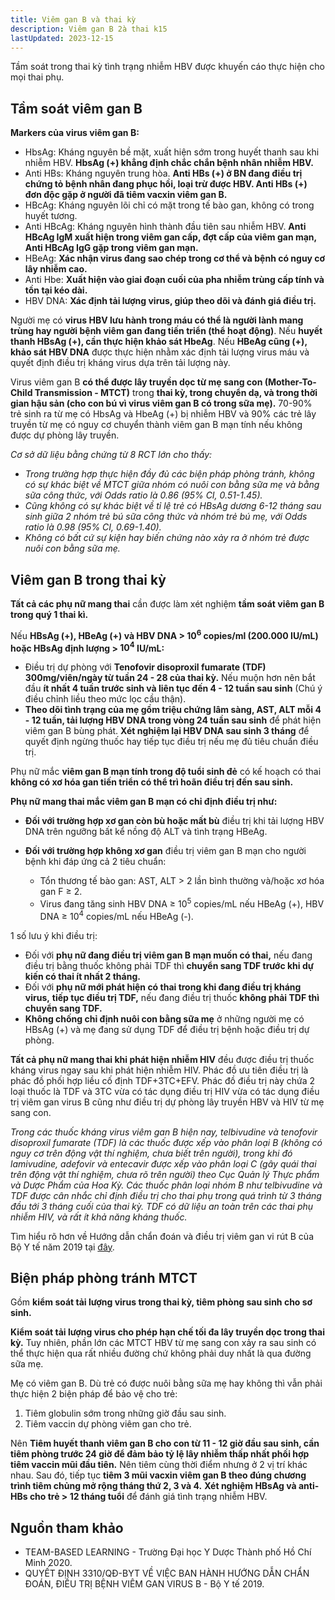 ```yaml
---
title: Viêm gan B và thai kỳ
description: Viêm gan B 2à thai k15
lastUpdated: 2023-12-15
---
```


Tầm soát trong thai kỳ tình trạng nhiễm HBV được khuyến cáo thực hiện cho mọi thai phụ.

## Tầm soát viêm gan B

**Markers của virus viêm gan B:**

- HbsAg: Kháng nguyên bề mặt, xuất hiện sớm trong huyết thanh sau khi nhiễm HBV. **HbsAg (+) khẳng định chắc chắn bệnh nhân nhiễm HBV.**
- Anti HBs: Kháng nguyên trung hòa. **Anti HBs (+) ở BN đang điều trị chứng tỏ bệnh nhân đang phục hồi, loại trừ được HBV. Anti HBs (+) đơn độc gặp ở người đã tiêm vacxin viêm gan B.**
- HBcAg: Kháng nguyên lõi chỉ có mặt trong tế bào gan, không có trong huyết tương.
- Anti HBcAg: Kháng nguyên hình thành đầu tiên sau nhiễm HBV. **Anti HBcAg IgM xuất hiện trong viêm gan cấp, đợt cấp của viêm gan mạn, Anti HBcAg IgG gặp trong viêm gan mạn.**
- HBeAg: **Xác nhận virus đang sao chép trong cơ thể và bệnh có nguy cơ lây nhiễm cao.**
- Anti Hbe: **Xuất hiện vào giai đoạn cuối của pha nhiễm trùng cấp tính và tồn tại kéo dài.**
- HBV DNA: **Xác định tải lượng virus, giúp theo dõi và đánh giá điều trị.**

Người mẹ có **virus HBV lưu hành trong máu có thể là người lành mang trùng hay người bệnh viêm gan đang tiến triển (thể hoạt động)**. Nếu **huyết thanh HBsAg (+), cần thực hiện khảo sát HbeAg**. Nếu **HBeAg cũng (+), khảo sát HBV DNA** được thực hiện nhằm xác định tải lượng virus máu và quyết định điều trị kháng virus dựa trên tải lượng này.

Virus viêm gan B **có thể được lây truyền dọc từ mẹ sang con (Mother-To-Child Transmission - MTCT)** trong **thai kỳ, trong chuyển dạ, và trong thời gian hậu sản (cho con bú vì virus viêm gan B có trong sữa mẹ).** 70-90% trẻ sinh ra từ mẹ có HbsAg và HbeAg (+) bị nhiễm HBV và 90% các trẻ lây truyền từ mẹ có nguy cơ chuyển thành viêm gan B mạn tính nếu không được dự phòng lây truyền.

_Cơ sở dữ liệu bằng chứng từ 8 RCT lớn cho thấy:_

- _Trong trường hợp thực hiện đầy đủ các biện pháp phòng tránh, không có sự khác biệt về MTCT giữa nhóm có nuôi con bằng sữa mẹ và bằng sữa công thức, với Odds ratio là 0.86 (95% CI, 0.51-1.45).<br>_
- _Cũng không có sự khác biệt về tỉ lệ trẻ có HBsAg dương 6-12 tháng sau sinh giữa 2 nhóm trẻ bú sữa công thức và nhóm trẻ bú mẹ, với Odds ratio là 0.98 (95% CI, 0.69-1.40).<br>_
- _Không có bất cứ sự kiện hay biến chứng nào xảy ra ở nhóm trẻ được nuôi con bằng sữa mẹ._

## Viêm gan B trong thai kỳ

**Tất cả các phụ nữ mang thai** cần được làm xét nghiệm **tầm soát viêm gan B trong quý 1 thai kì.**

Nếu **HBsAg (+), HBeAg (+) và HBV DNA > $10^6$ copies/ml (200.000 IU/mL) hoặc HBsAg định lượng > $10^4$ IU/mL:**

- Điều trị dự phòng với **Tenofovir disoproxil fumarate (TDF) 300mg/viên/ngày từ tuần 24 - 28 của thai kỳ.** Nếu muộn hơn nên bắt đầu **ít nhất 4 tuần trước sinh và liên tục đến 4 - 12 tuần sau sinh** (Chú ý điều chỉnh liều theo mức lọc cầu thận).
- **Theo dõi tình trạng của mẹ gồm triệu chứng lâm sàng, AST, ALT mỗi 4 - 12 tuần, tải lượng HBV DNA trong vòng 24 tuần sau sinh** để phát hiện viêm gan B bùng phát. **Xét nghiệm lại HBV DNA sau sinh 3 tháng** để quyết định ngừng thuốc hay tiếp tục điều trị nếu mẹ đủ tiêu chuẩn điều trị.

Phụ nữ mắc **viêm gan B mạn tính trong độ tuổi sinh đẻ** có kế hoạch có thai **không có xơ hóa gan tiến triển có thể trì hoãn điều trị đến sau sinh.**

**Phụ nữ mang thai mắc viêm gan B mạn có chỉ định điều trị như:**

- **Đối với trường hợp xơ gan còn bù hoặc mất bù** điều trị khi tải lượng HBV DNA trên ngưỡng bất kể nồng độ ALT và tình trạng HBeAg.

- **Đối với trường hợp không xơ gan** điều trị viêm gan B mạn cho người bệnh khi đáp ứng cả 2 tiêu chuẩn:
  - Tổn thương tế bào gan: AST, ALT > 2 lần bình thường và/hoặc xơ hóa gan F &ge; 2.
  - Virus đang tăng sinh HBV DNA &ge; $10^5$ copies/mL nếu HBeAg (+), HBV DNA &ge; $10^4$ copies/mL nếu HBeAg (-).

1 số lưu ý khi điều trị:

- Đối với **phụ nữ đang điều trị viêm gan B mạn muốn có thai,** nếu đang điều trị bằng thuốc không phải TDF thì **chuyển sang TDF trước khi dự kiến có thai ít nhất 2 tháng.**
- Đối với **phụ nữ mới phát hiện có thai trong khi đang điều trị kháng virus,** **tiếp tục điều trị TDF,** nếu đang điều trị thuốc **không phải TDF thì chuyển sang TDF.**
- **Không chống chỉ định nuôi con bằng sữa mẹ** ở những người mẹ có HBsAg (+) và mẹ đang sử dụng TDF để điều trị bệnh hoặc điều trị dự phòng.

**Tất cả phụ nữ mang thai khi phát hiện nhiễm HIV** đều được điều trị thuốc kháng virus ngay sau khi phát hiện nhiễm HIV. Phác đồ ưu tiên điều trị là phác đồ phối hợp liều cố định TDF+3TC+EFV. Phác đồ điều trị này chứa 2 loại thuốc là TDF và 3TC vừa có tác dụng điều trị HIV vừa có tác dụng điều trị viêm gan virus B cũng như điều trị dự phòng lây truyền HBV và HIV từ mẹ sang con.

_Trong các thuốc kháng virus viêm gan B hiện nay, telbivudine và tenofovir disoproxil fumarate (TDF) là các thuốc được xếp vào phân loại B (không có nguy cơ trên động vật thí nghiệm, chưa biết trên người), trong khi đó lamivudine, adefovir và entecavir được xếp vào phân loại C (gây quái thai trên động vật thí nghiệm, chưa rõ trên người) theo Cục Quản lý Thực phẩm và Dược Phẩm của Hoa Kỳ. Các thuốc phân loại nhóm B như telbivudine và TDF được cân nhắc chỉ định điều trị cho thai phụ trong quá trình từ 3 tháng đầu tới 3 tháng cuối của thai kỳ. TDF có dữ liệu an toàn trên các thai phụ nhiễm HIV, và rất ít khả năng kháng thuốc._

Tìm hiểu rõ hơn về Hướng dẫn chẩn đoán và điều trị viêm gan vi rút B của Bộ Y tế năm 2019 tại [đây](./QD-3310-ve-viec-huong-dan-chan-doan-va-dieu-tri-viem-gan-vi-ru-b_BYT.pdf).

## Biện pháp phòng tránh MTCT

Gồm **kiểm soát tải lượng virus trong thai kỳ, tiêm phòng sau sinh cho sơ sinh.**

**Kiểm soát tải lượng virus cho phép hạn chế tối đa lây truyền dọc trong thai kỳ.** Tuy nhiên, phần lớn các MTCT HBV từ mẹ sang con xảy ra sau sinh có thể thực hiện qua rất nhiều đường chứ không phải duy nhất là qua đường sữa mẹ.

Mẹ có viêm gan B. Dù trẻ có được nuôi bằng sữa mẹ hay không thì vẫn phải thực hiện 2 biện pháp để bảo vệ cho trẻ:

1. Tiêm globulin sớm trong những giờ đầu sau sinh.
2. Tiêm vaccin dự phòng viêm gan cho trẻ.

Nên **Tiêm huyết thanh viêm gan B cho con từ 11 - 12 giờ đầu sau sinh, cần tiêm phòng trước 24 giờ để đảm bảo tỷ lệ lây nhiễm thấp nhất phối hợp tiêm vaccin mũi đầu tiên.** Nên tiêm cùng thời điểm nhưng ở 2 vị trí khác nhau. Sau đó, tiếp tục **tiêm 3 mũi vacxin viêm gan B theo đúng chương trình tiêm chủng mở rộng tháng thứ 2, 3 và 4.** **Xét nghiệm HBsAg và anti-HBs cho trẻ > 12 tháng tuổi** để đánh giá tình trạng nhiễm HBV.

## Nguồn tham khảo

- TEAM-BASED LEARNING - Trường Đại học Y Dược Thành phố Hồ Chí Minh 2020.
- QUYẾT ĐỊNH 3310/QĐ-BYT VỀ VIỆC BAN HÀNH HƯỚNG DẪN CHẨN ĐOÁN, ĐIỀU TRỊ BỆNH VIÊM GAN VIRUS B - Bộ Y tế 2019.
